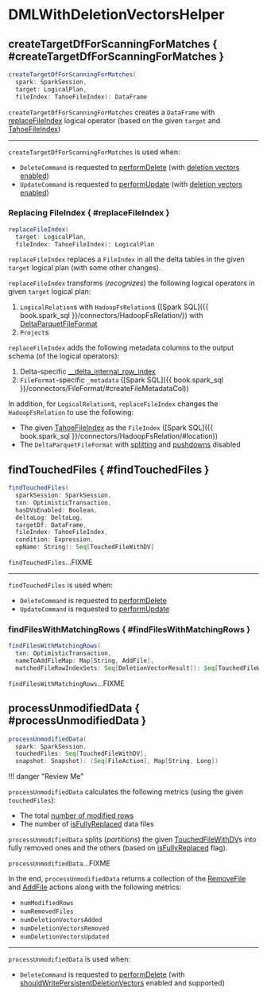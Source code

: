 # DMLWithDeletionVectorsHelper

## createTargetDfForScanningForMatches { #createTargetDfForScanningForMatches }

```scala
createTargetDfForScanningForMatches(
  spark: SparkSession,
  target: LogicalPlan,
  fileIndex: TahoeFileIndex): DataFrame
```

`createTargetDfForScanningForMatches` creates a `DataFrame` with [replaceFileIndex](#replaceFileIndex) logical operator (based on the given `target` and [TahoeFileIndex](../TahoeFileIndex.md))

---

`createTargetDfForScanningForMatches` is used when:

* `DeleteCommand` is requested to [performDelete](../commands/delete/DeleteCommand.md#performDelete) (with [deletion vectors enabled](../commands/delete/DeleteCommand.md#shouldWritePersistentDeletionVectors))
* `UpdateCommand` is requested to [performUpdate](../commands/update/UpdateCommand.md#performUpdate) (with [deletion vectors enabled](../commands/update/UpdateCommand.md#shouldWritePersistentDeletionVectors))

### Replacing FileIndex { #replaceFileIndex }

```scala
replaceFileIndex(
  target: LogicalPlan,
  fileIndex: TahoeFileIndex): LogicalPlan
```

`replaceFileIndex` replaces a `FileIndex` in all the delta tables in the given `target` logical plan (with some other changes).

`replaceFileIndex` transforms (_recognizes_) the following logical operators in given `target` logical plan:

1. `LogicalRelation`s with `HadoopFsRelation`s ([Spark SQL]({{ book.spark_sql }}/connectors/HadoopFsRelation/)) with [DeltaParquetFileFormat](../DeltaParquetFileFormat.md)
1. `Project`s

`replaceFileIndex` adds the following metadata columns to the output schema (of the logical operators):

1. Delta-specific [__delta_internal_row_index](../DeltaParquetFileFormat.md#ROW_INDEX_COLUMN_NAME)
1. `FileFormat`-specific `_metadata` ([Spark SQL]({{ book.spark_sql }}/connectors/FileFormat/#createFileMetadataCol))

In addition, for `LogicalRelation`s, `replaceFileIndex` changes the `HadoopFsRelation` to use the following:

* The given [TahoeFileIndex](../TahoeFileIndex.md) as the `FileIndex` ([Spark SQL]({{ book.spark_sql }}/connectors/HadoopFsRelation/#location))
* The `DeltaParquetFileFormat` with [splitting](../DeltaParquetFileFormat.md#isSplittable) and [pushdowns](../DeltaParquetFileFormat.md#disablePushDowns) disabled

## findTouchedFiles { #findTouchedFiles }

```scala
findTouchedFiles(
  sparkSession: SparkSession,
  txn: OptimisticTransaction,
  hasDVsEnabled: Boolean,
  deltaLog: DeltaLog,
  targetDf: DataFrame,
  fileIndex: TahoeFileIndex,
  condition: Expression,
  opName: String): Seq[TouchedFileWithDV]
```

`findTouchedFiles`...FIXME

---

`findTouchedFiles` is used when:

* `DeleteCommand` is requested to [performDelete](../commands/delete/DeleteCommand.md#performDelete)
* `UpdateCommand` is requested to [performUpdate](../commands/update/UpdateCommand.md#performUpdate)

### findFilesWithMatchingRows { #findFilesWithMatchingRows }

```scala
findFilesWithMatchingRows(
  txn: OptimisticTransaction,
  nameToAddFileMap: Map[String, AddFile],
  matchedFileRowIndexSets: Seq[DeletionVectorResult]): Seq[TouchedFileWithDV]
```

`findFilesWithMatchingRows`...FIXME

## processUnmodifiedData { #processUnmodifiedData }

```scala
processUnmodifiedData(
  spark: SparkSession,
  touchedFiles: Seq[TouchedFileWithDV],
  snapshot: Snapshot): (Seq[FileAction], Map[String, Long])
```

!!! danger "Review Me"

`processUnmodifiedData` calculates the following metrics (using the given `touchedFiles`):

* The total [number of modified rows](TouchedFileWithDV.md#numberOfModifiedRows)
* The number of [isFullyReplaced](TouchedFileWithDV.md#isFullyReplaced) data files

`processUnmodifiedData` splits (_partitions_) the given [TouchedFileWithDV](TouchedFileWithDV.md)s into fully removed ones and the others (based on [isFullyReplaced](TouchedFileWithDV.md#isFullyReplaced) flag).

`processUnmodifiedData`...FIXME

In the end, `processUnmodifiedData` returns a collection of the [RemoveFile](../RemoveFile.md) and [AddFile](../AddFile.md) actions along with the following metrics:

* `numModifiedRows`
* `numRemovedFiles`
* `numDeletionVectorsAdded`
* `numDeletionVectorsRemoved`
* `numDeletionVectorsUpdated`

---

`processUnmodifiedData` is used when:

* `DeleteCommand` is requested to [performDelete](../commands/delete/DeleteCommand.md#performDelete) (with [shouldWritePersistentDeletionVectors](../commands/delete/DeleteCommand.md#shouldWritePersistentDeletionVectors) enabled and supported)
